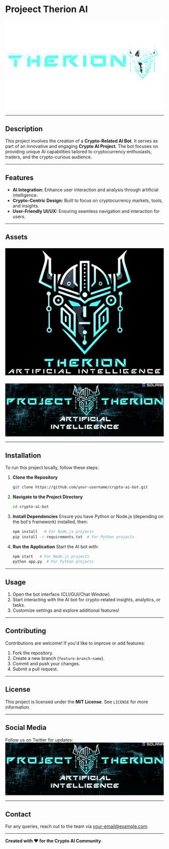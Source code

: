 # Projeect Therion AI

![Project Logo](5cfdf0.png)

---

## Description
This project involves the creation of a **Crypto-Related AI Bot**. It serves as part of an innovative and engaging **Crypto AI Project**. The bot focuses on providing unique AI capabilities tailored to cryptocurrency enthusiasts, traders, and the crypto-curious audience.

---

## Features
- **AI Integration:** Enhance user interaction and analysis through artificial intelligence.
- **Crypto-Centric Design:** Built to focus on cryptocurrency markets, tools, and insights.
- **User-Friendly UI/UX:** Ensuring seamless navigation and interaction for users.

---

## Assets
### 
![Project Logo](NEW%20LOGO.png)

### 
![Twitter Header](TWITTER%20HEADER%20NEWEST%20SOLANA.png)

---

## Installation
To run this project locally, follow these steps:

1. **Clone the Repository**
   ```bash
   git clone https://github.com/your-username/crypto-ai-bot.git
   ```

2. **Navigate to the Project Directory**
   ```bash
   cd crypto-ai-bot
   ```

3. **Install Dependencies**
   Ensure you have Python or Node.js (depending on the bot's framework) installed, then:
   ```bash
   npm install   # For Node.js projects
   pip install -r requirements.txt  # For Python projects
   ```

4. **Run the Application**
   Start the AI bot with:
   ```bash
   npm start   # For Node.js projects
   python app.py  # For Python projects
   ```

---

## Usage
1. Open the bot interface (CLI/GUI/Chat Window).
2. Start interacting with the AI bot for crypto-related insights, analytics, or tasks.
3. Customize settings and explore additional features!

---

## Contributing
Contributions are welcome! If you'd like to improve or add features:
1. Fork the repository.
2. Create a new branch (`feature-branch-name`).
3. Commit and push your changes.
4. Submit a pull request.

---

## License
This project is licensed under the **MIT License**. See `LICENSE` for more information.

---

## Social Media
Follow us on Twitter for updates:
![Twitter Header](TWITTER%20HEADER%20NEWEST%20SOLANA.png)

---

## Contact
For any queries, reach out to the team via [your-email@example.com](mailto:your-email@example.com).

---

**Created with ❤️ for the Crypto AI Community**.

